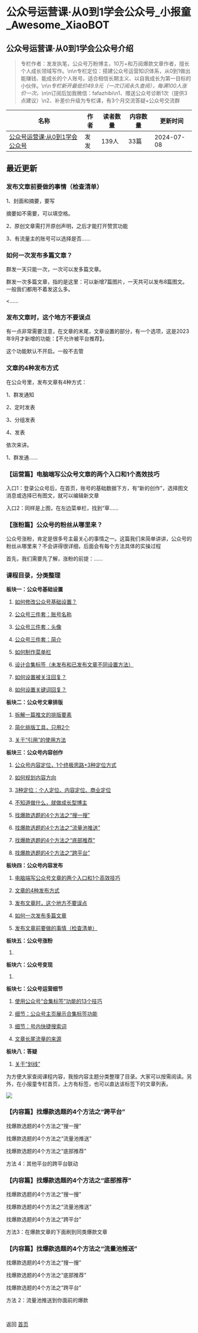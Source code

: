 # 公众号运营课·从0到1学会公众号_小报童_Awesome_XiaoBOT

## 公众号运营课·从0到1学会公众号介绍
> 专栏作者：发发执笔，公众号万粉博主，10万+和万阅爆款文章作者，擅长个人成长领域写作。\n\n专栏定位：搭建公众号运营知识体系，从0到1做出能赚钱、能成长的个人账号。适合相信长期主义、以自我成长为第一目标的小伙伴。\n\n*专栏新开最低价49.9元（一次订阅永久查阅），每满100人涨价一次。\n\n*订阅后加我微信：fafazhibi\n1、赠送公众号诊断1次（提供3点建议）\n2、补差价升级为专栏课，有3个月交流答疑+公众号交流群  
  


|名称|作者|读者数量|内容数量|更新时间|
|---|---|---|---|---|
|[公众号运营课·从0到1学会公众号](https://xiaobot.net/p/jiacanke?refer=0b133df9-27dc-423b-8101-639049001c13)|发发|139人|33篇|2024-07-08|

## 最近更新
### 发布文章前要做的事情（检查清单）

1、封面和摘要，要写

摘要如不需要，可以填空格。

2、原创文章需打开原创声明，之后才能打开赞赏功能

3、有流量主的账号可以选择是否......

### 如何一次发布多篇文章？

群发一天只能一次，一次可以发多篇文章。

群发一次多篇文章，指的是这里：可以新增7篇图片，一天共可以发布8篇图文。一般我们都用不着发这么多。

<......

### 发布文章时，这个地方不要误点

有一点非常需要注意，在文章的末尾，文章设置的部分，有一个选项，这是2023年9月才新增的功能：【不允许被平台推荐】。

这个功能默认不开启。一般不去管

### 文章的4种发布方式

在公众号里，发布文章有4种方式：

1、群发通知

2、定时发表

3、分组发表

4、发表

依次来讲。

1、群发通......

### 【运营篇】电脑端写公众号文章的两个入口和1个高效技巧

入口1：登录公众号后，在首页，账号的基础数据下方，有“新的创作”，选择图文消息或选择已有图文，就可以编辑新文章

入口2：同样是上图，在左边菜单栏，找到“草......

### 【涨粉篇】公众号的粉丝从哪里来？

公众号涨粉，肯定是很多号主最关心的事情之一。这篇我们来简单讲讲，公众号的粉丝从哪里来？不会讲得很详细，后面会有每个方法具体的实操过程

首先，我们需要先了解，涨粉的前提：......

### 课程目录，分类整理

**板块一：公众号基础设置**

  1. [如何修改公众号基础设置？](https://xiaobot.net/post/2425bcb1-dfd7-4496-bb0e-1455eddabbc7)

  2. [公众号三件套：账号名称](https://xiaobot.net/post/7b143d16-56cf-45fd-bbef-00d23237bb98)

  3. [公众号三件套：头像](https://xiaobot.net/post/f213989f-37ab-497e-8acd-ebcaa5d3318a)

  4. [公众号三件套：简介](https://xiaobot.net/post/19c82474-a835-4a3d-94c6-12f7f34c5a5e)

  5. [如何制作菜单栏](https://xiaobot.net/post/47e06201-6bc0-4270-8658-01b3ea0694e9)

  6. [设计合集标签（未发布和已发布文章不同设置方法）](https://xiaobot.net/post/10f63655-8e28-4ad8-82cc-916857b6cbd0)

  7. [如何设置被关注回复？](https://xiaobot.net/post/697632aa-75eb-4ed8-a5fb-a0bb80f8dad6)

  8. [如何设置关键词回复？](https://xiaobot.net/post/e403d417-aa00-44b9-9188-d3ef8f367c99)

**板块二：公众号文章排版**

  1. [拆解一篇推文的排版要素](https://xiaobot.net/post/61b7346a-26b7-46c3-b933-1e24572c3fba)

  2. [简化排版工具，只用2个](https://xiaobot.net/post/cd0952ea-5aa1-4449-88c3-4e826ff7c0f1)

  3. [关于“引用”的使用方法](https://xiaobot.net/post/639c3e30-0914-4d70-bc85-7a4459df8777)

**板块三：公众号内容创作**

  1. [公众号内容定位，1个终极思路+3种定位方式](https://xiaobot.net/post/2644be4d-582f-4770-8eba-2aef05b42c39)

  2. [如何规划内容方向](https://xiaobot.net/post/694ffd1f-1ea5-4f97-944c-bbc05f9458c9)

  3. [3种定位：个人定位、内容定位、商业定位](https://xiaobot.net/post/af759eb1-f26d-411e-a921-42e6775bd7f3)

  4. [不知道做什么，就做成长型博主](https://xiaobot.net/post/ddabf5d7-b8b7-49c2-9447-a59ca424ecb7)

  5. [找爆款选题的4个方法之“搜一搜”](https://xiaobot.net/post/1bda10b2-5672-4cd1-afe9-4fffb621b1a2)

  6. [找爆款选题的4个方法之“流量池推送”](https://xiaobot.net/post/d047a344-1d3c-421d-9778-979715a8e3f8)

  7. [找爆款选题的4个方法之“底部推荐”](https://xiaobot.net/post/9c199494-9523-41ed-a9bb-7e6ff5dcec5a)

  8. [找爆款选题的4个方法之“跨平台”](https://xiaobot.net/post/849a7172-72ba-4a6b-a433-8713d0c42de8)

**板块四：公众号内容发布**

  1. [电脑端写公众号文章的两个入口和1个高效技巧](https://xiaobot.net/post/d52b9f17-6cc1-46b3-8ca8-8c9740bbd5e0?refer=1793e216-96fc-4352-97aa-7cdf74183799)

  2. [文章的4种发布方式](https://xiaobot.net/post/d74c5e22-e33e-48af-8fc2-a91de1c58c7c)

  3. [发布文章时，这个地方不要误点](https://xiaobot.net/post/b1888056-6f2d-44f8-8de8-d3781c72e378)

  4. [如何一次发布多篇文章](https://xiaobot.net/post/66e5ab38-5c87-4438-acfd-a67c0c5e1410)

  5. [发布文章前要做的事情（检查清单）](https://xiaobot.net/post/364b24b2-f9b2-43f7-9f48-a3ec4ab63051)

**板块五：公众号涨粉**

  1. 

**板块六：公众号变现**

  1. 

**板块七：公众号运营细节**

  1. [使用公众号“合集标签”功能的13个技巧](https://xiaobot.net/post/6a4eab5e-07b7-4ae0-9d1c-4038e728554e)

  2. [细节：公众号主页展示合集标签功能](https://xiaobot.net/post/c7b6b99a-4a3e-4d37-a5de-e3c613e0d878)

  3. [细节：号内快捷搜索词](https://xiaobot.net/post/fb18478f-1dad-4fbf-b223-d5dad58bd6b0)

  4. [文章长尾流量的来源](https://xiaobot.net/post/08da09ae-4c9b-4061-8eb3-860cf4182661)

**板块八：答疑**

  1. [关于“划线”](https://xiaobot.net/post/c3d4ea7d-f3d3-4c0e-b507-4efbbc2b9e3d)

为方便大家查阅课程内容，我按内容主题分类整理了目录。大家可以按需阅读。另外，在小报童专栏首页，上方有标签，也可以直达该标签下的文章列表。

![](https://static.xiaobot.net/file/2024-06-06/61298/a7e1609c14903643089e4d58843777ac.png)

### 【内容篇】找爆款选题的4个方法之“跨平台”

找爆款选题的4个方法之“搜一搜”

找爆款选题的4个方法之“流量池推送”

找爆款选题的4个方法之“底部推荐”

方法 4：其他平台的跨平台联动

### 【内容篇】找爆款选题的4个方法之“底部推荐”

找爆款选题的4个方法之“搜一搜”

找爆款选题的4个方法之“流量池推送”

找爆款选题的4个方法之“跨平台”

方法3：在爆款文章的下面刷到同类爆款文章

### 【内容篇】找爆款选题的4个方法之“流量池推送”

找爆款选题的4个方法之“搜一搜”

找爆款选题的4个方法之“底部推荐”

找爆款选题的4个方法之“跨平台”

方法 2：流量池推送到你面前的爆款


<a href="https://github.com/Reno9527/awesome-xiaobot" style="color: white; text-decoration: none;">awesome-xiaobot</a>

返回 [首页](../README.md)

